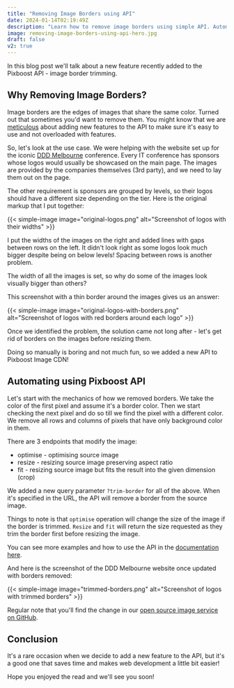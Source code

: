 ```yaml
---
title: "Removing Image Borders using API"
date: 2024-01-14T02:19:49Z
description: "Learn how to remove image borders using simple API. Automate and deliver images to your users using next-gen formats from the closest geo-location."
image: removing-image-borders-using-api-hero.jpg
draft: false
v2: true
---
```


In this blog post we'll talk about a new feature recently added to the Pixboost API - image border trimming.

## Why Removing Image Borders?

Image borders are the edges of images that share the same color. Turned out that sometimes you'd want to remove them. You might know that we are [meticulous](https://pixboost.com/blog/why-pixboost-is-the-best-image-cdn/) about adding new features to the API to make sure it's easy to use and not overloaded with features.

So, let's look at the use case. We were helping with the website set up for the iconic [DDD Melbourne](https://www.dddmelbourne.com/) conference. Every IT conference has sponsors whose logos would usually be showcased on the main page. The images are provided by the companies themselves (3rd party), and we need to lay them out on the page.

The other requirement is sponsors are grouped by levels, so their logos should have a different size depending on the tier. Here is the original markup that I put together:

{{< simple-image image="original-logos.png" alt="Screenshot of logos with their widths" >}}

I put the widths of the images on the right and added lines with gaps between rows on the left. It didn't look right as some logos look much bigger despite being on below levels! Spacing between rows is another problem.

The width of all the images is set, so why do some of the images look visually bigger than others? 

This screenshot with a thin border around the images gives us an answer:

{{< simple-image image="original-logos-with-borders.png" alt="Screenshot of logos with red borders around each logo" >}}


Once we identified the problem, the solution came not long after - let's get rid of borders on the images before resizing them.

Doing so manually is boring and not much fun, so we added a new API to Pixboost Image CDN!

## Automating using Pixboost API

Let's start with the mechanics of how we removed borders. We take the color of the first pixel and assume it's a border color. Then we start checking the next pixel and do so till we find the pixel with a different color. We remove all rows and columns of pixels that have only background color in them.

There are 3 endpoints that modify the image:

* optimise - optimising source image
* resize - resizing source image preserving aspect ratio
* fit - resizing source image but fits the result into the given dimension (crop)

We added a new query parameter `?trim-border` for all of the above. When it's specified in the URL, the API will remove a border from the source image.

Things to note is that `optimise` operation will change the size of the image if the border is trimmed. `Resize` and `fit` will return the size requested as they trim the border first before resizing the image.

You can see more examples and how to use the API in the [documentation here](https://help.pixboost.com/api).

And here is the screenshot of the DDD Melbourne website once updated with borders removed:

{{< simple-image image="trimmed-borders.png" alt="Screenshot of logos with trimmed borders" >}}


Regular note that you'll find the change in our [open source image service on GitHub](https://github.com/Pixboost/transformimgs).

## Conclusion

It's a rare occasion when we decide to add a new feature to the API, but it's a good one that saves time and makes web development a little bit easier!

Hope you enjoyed the read and we'll see you soon!
